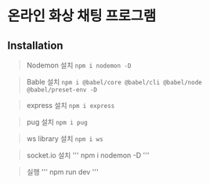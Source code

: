 # 온라인 화상 채팅 프로그램

## Installation

> Nodemon 설치
    ```
    npm i nodemon -D
    ```
    
> Bable 설치
    ```
    npm i @babel/core @babel/cli @babel/node @babel/preset-env -D
    ```
    
> express 설치
    ```
    npm i express
    ```
    
> pug 설치
    ```
    npm i pug
    ```

> ws library 설치
    ```
    npm i ws
    ```

> socket.io 설치
    '''
    npm i nodemon -D
    '''
    
> 실행
    '''
    npm run dev
    '''
